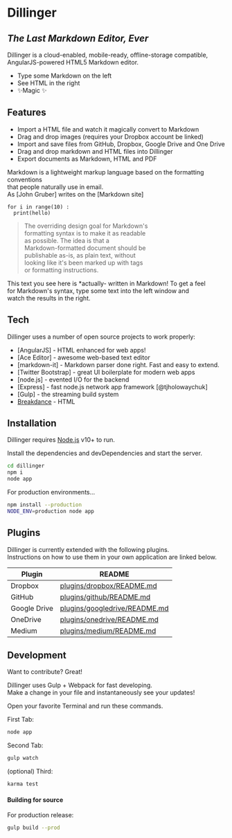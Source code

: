 # Dillinger
## _The Last Markdown Editor, Ever_
Dillinger is a cloud-enabled, mobile-ready, offline-storage compatible,  
AngularJS-powered HTML5 Markdown editor.

- Type some Markdown on the left
- See HTML in the right
- ✨Magic ✨

## Features

- Import a HTML file and watch it magically convert to Markdown
- Drag and drop images (requires your Dropbox account be linked)
- Import and save files from GitHub, Dropbox, Google Drive and One Drive
- Drag and drop markdown and HTML files into Dillinger
- Export documents as Markdown, HTML and PDF

Markdown is a lightweight markup language based on the formatting conventions  
that people naturally use in email.  
As [John Gruber] writes on the [Markdown site]

```
for i in range(10) :
  print(hello)
```

> The overriding design goal for Markdown's  
> formatting syntax is to make it as readable  
> as possible. The idea is that a  
> Markdown-formatted document should be  
> publishable as-is, as plain text, without  
> looking like it's been marked up with tags  
> or formatting instructions.  

This text you see here is *actually- written in Markdown! To get a feel  
for Markdown's syntax, type some text into the left window and  
watch the results in the right.

## Tech

Dillinger uses a number of open source projects to work properly:

- [AngularJS] - HTML enhanced for web apps!
- [Ace Editor] - awesome web-based text editor
- [markdown-it] - Markdown parser done right. Fast and easy to extend.
- [Twitter Bootstrap] - great UI boilerplate for modern web apps
- [node.js] - evented I/O for the backend
- [Express] - fast node.js network app framework [@tjholowaychuk]
- [Gulp] - the streaming build system
- [Breakdance](https://breakdance.github.io/breakdance/) - HTML

## Installation

Dillinger requires [Node.js](https://nodejs.org/) v10+ to run.  


Install the dependencies and devDependencies and start the server.

```sh
cd dillinger
npm i
node app
```

For production environments...

```sh
npm install --production
NODE_ENV=production node app
```

## Plugins

Dillinger is currently extended with the following plugins.  
Instructions on how to use them in your own application are linked below.

| Plugin | README |
| ------ | ------ |
| Dropbox | [plugins/dropbox/README.md](https://ko.wikipedia.org/wiki/%EB%93%9C%EB%A1%AD%EB%B0%95%EC%8A%A4) |
| GitHub | [plugins/github/README.md](https://ko.wikipedia.org/wiki/%EA%B9%83%ED%97%88%EB%B8%8C) |
| Google Drive | [plugins/googledrive/README.md](https://ko.wikipedia.org/wiki/%EA%B5%AC%EA%B8%80_%EB%93%9C%EB%9D%BC%EC%9D%B4%EB%B8%8C) |
| OneDrive | [plugins/onedrive/README.md](https://ko.wikipedia.org/wiki/%EC%9B%90%EB%93%9C%EB%9D%BC%EC%9D%B4%EB%B8%8C) |
| Medium | [plugins/medium/README.md](https://ko.wikipedia.org/wiki/%EB%AF%B8%EB%94%94%EC%97%84_(%EC%9B%B9%EC%82%AC%EC%9D%B4%ED%8A%B8)) |

## Development

Want to contribute? Great!

Dillinger uses Gulp + Webpack for fast developing.  
Make a change in your file and instantaneously see your updates!

Open your favorite Terminal and run these commands.

First Tab:

```sh
node app
```

Second Tab:

```sh
gulp watch
```

(optional) Third:

```sh
karma test
```
#### Building for source

For production release:

```sh
gulp build --prod
```